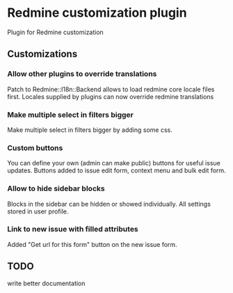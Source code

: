 # Redmine customization plugin

Plugin for Redmine customization

## Customizations

### Allow other plugins to override translations

Patch to Redmine::I18n::Backend allows to load redmine core locale files first.
Locales supplied by plugins can now override redmine translations

### Make multiple select in filters bigger

Make multiple select in filters bigger by adding some css.

### Custom buttons

You can define your own (admin can make public) buttons for useful issue updates.
Buttons added to issue edit form, context menu and bulk edit form.

### Allow to hide sidebar blocks

Blocks in the sidebar can be hidden or showed individually.
All settings stored in user profile.

### Link to new issue with filled attributes

Added "Get url for this form" button on the new issue form.

## TODO

write better documentation
